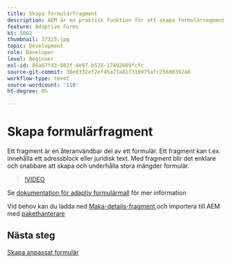 ```yaml
---
title: Skapa formulärfragment
description: AEM är en praktisk funktion för att skapa formulärsegment som en panel eller en grupp fält endast en gång och återanvända dem i anpassade formulär.
feature: Adaptive Forms
kt: 5862
thumbnail: 37325.jpg
topic: Development
role: Developer
level: Beginner
exl-id: 86a67f43-882f-4e97-b528-17492689fcfc
source-git-commit: 38e0332ef2ef45a73a81f318975afc25600392a8
workflow-type: tm+mt
source-wordcount: '110'
ht-degree: 0%

---
```


# Skapa formulärfragment

Ett fragment är en återanvändbar del av ett formulär. Ett fragment kan t.ex. innehålla ett adressblock eller juridisk text. Med fragment blir det enklare och snabbare att skapa och underhålla stora mängder formulär.


>[!VIDEO](https://video.tv.adobe.com/v/37325?quality=12&learn=on)



Se [dokumentation för adaptiv formulärmall](https://experienceleague.adobe.com/docs/experience-manager-65/forms/adaptive-forms-basic-authoring/adaptive-form-fragments.html) för mer information

Vid behov kan du ladda ned [Maka-details-fragment ](assets/spouse-details-fragment.zip) och importera till AEM med [pakethanterare](http://localhost:4502/crx/packmgr/index.jsp)

## Nästa steg

[Skapa anpassat formulär](./create-adaptive-form.md)
